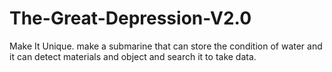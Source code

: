 # The-Great-Depression-V2.0
Make It Unique.
make a submarine that can store the condition of water  and it can detect materials and object and search it to take data.
